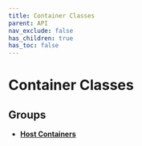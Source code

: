 ```yaml
---
title: Container Classes
parent: API
nav_exclude: false
has_children: true
has_toc: false
---
```


# Container Classes

## Groups

* **[Host Containers](/api/groups/group__host__containers.html)**

<code class="doxybook">
</code>

